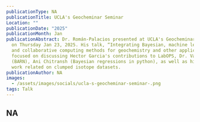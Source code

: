 ```yaml
---
publicationType: NA
publicationTitle: UCLA's Geocheminar Seminar
Location: ""
publicationDate: "2025"
publicationMonth: Jan
publicationAbstract: Dr. Román-Palacios presented at UCLA's Geocheminar seminar
  on Thursday Jan 23, 2025. His talk, “Integrating Bayesian, machine learning,
  and collaborative computing methods for geochemistry and other applications”,
  focused on discussing Hector Garcia's contributions to LabOPS, Dr. Van Boxel
  (BARN), Ani Chitransh (Bayesian regressions in python), as well as his own
  work related on clumped isotope datasets.
publicationAuthor: NA
images:
  - /assets/images/socials/ucla-s-geocheminar-seminar-.png
tags: Talk
---
```


NA
---

